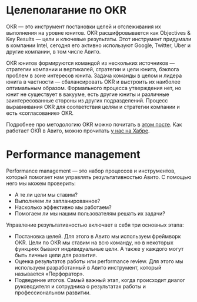 # Целеполагание по OKR
OKR — это инструмент постановки целей и отслеживания их выполнения на уровне юнитов. OKR расшифровывается как Objectives & Key Results — цели и ключевые результаты. Этот инструмент придумали в компании Intel, сегодня его активно используют Google, Twitter, Uber и другие компании, в том числе Авито. 

OKR юнитов формируются командой из нескольких источников — стратегии компании и вертикалей, стратегии и цели юнита, бэклога проблем в зоне интересов юнита. Задача команды в целом и лидера юнита в частности — сбалансировать OKR и выстроить их наиболее оптимальным образом. Формального процесса утверждения нет, но юнит не существует в вакууме, есть другие юниты и различные заинтересованные стороны из других подразделений. Процесс выравнивания OKR для соответствия целям и стратегии компании и есть «согласование» OKR. 

Подробнее про методологию OKR можно почитать в [этом посте](https://medium.com/@robingop/%D1%86%D0%B5%D0%BB%D0%B5%D0%BF%D0%BE%D0%BB%D0%B0%D0%B3%D0%B0%D0%BD%D0%B8%D0%B5-%D1%81-%D0%BF%D0%BE%D0%BC%D0%BE%D1%89%D1%8C%D1%8E-okr-7934ac3d7303). Как работает OKR в Авито, можно прочитать [у нас на Хабре](https://habr.com/ru/company/avito/blog/449426/).

# Performance management

Performance management — это набор процессов и инструментов, который помогает нам управлять результативностью Авито. С помощью него мы можем проверить: 
- А те ли цели мы ставим? 
- Выполняем ли запланированное? 
- Насколько эффективно мы работаем? 
- Помогаем ли мы нашим пользователям решать их задачи?

Управление результативностью включает в себя три основных этапа:

- Постановка целей. Для этого в Авито мы используем фреймворк OKR. Цели по OKR мы ставим на всю команду, но в некоторых функциях бывают индивидуальные цели. А также у каждого могут быть личные цели для развития.
- Оценка результатов работы или performance review. Для этого мы используем разработанный в Авито инструмент, который называется «Перфоратор».
- Подведение итогов. Самый важный этап, когда происходит диалог руководителя и сотрудника о результатах работы и профессиональном развитии.
